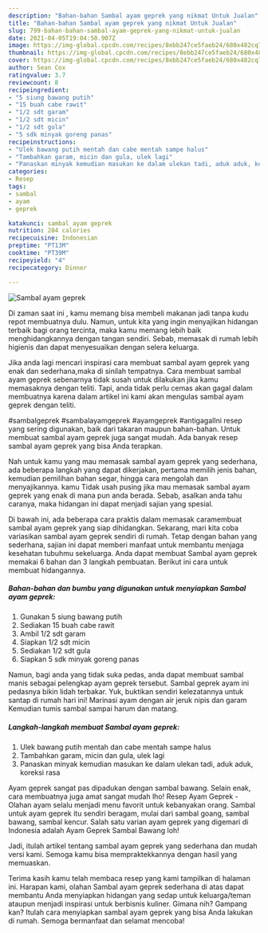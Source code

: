 ```yaml
---
description: "Bahan-bahan Sambal ayam geprek yang nikmat Untuk Jualan"
title: "Bahan-bahan Sambal ayam geprek yang nikmat Untuk Jualan"
slug: 799-bahan-bahan-sambal-ayam-geprek-yang-nikmat-untuk-jualan
date: 2021-04-05T19:04:50.907Z
image: https://img-global.cpcdn.com/recipes/8ebb247ce5faeb24/680x482cq70/sambal-ayam-geprek-foto-resep-utama.jpg
thumbnail: https://img-global.cpcdn.com/recipes/8ebb247ce5faeb24/680x482cq70/sambal-ayam-geprek-foto-resep-utama.jpg
cover: https://img-global.cpcdn.com/recipes/8ebb247ce5faeb24/680x482cq70/sambal-ayam-geprek-foto-resep-utama.jpg
author: Sean Cox
ratingvalue: 3.7
reviewcount: 8
recipeingredient:
- "5 siung bawang putih"
- "15 buah cabe rawit"
- "1/2 sdt garam"
- "1/2 sdt micin"
- "1/2 sdt gula"
- "5 sdk minyak goreng panas"
recipeinstructions:
- "Ulek bawang putih mentah dan cabe mentah sampe halus"
- "Tambahkan garam, micin dan gula, ulek lagi"
- "Panaskan minyak kemudian masukan ke dalam ulekan tadi, aduk aduk, koreksi rasa"
categories:
- Resep
tags:
- sambal
- ayam
- geprek

katakunci: sambal ayam geprek 
nutrition: 284 calories
recipecuisine: Indonesian
preptime: "PT13M"
cooktime: "PT39M"
recipeyield: "4"
recipecategory: Dinner

---
```



![Sambal ayam geprek](https://img-global.cpcdn.com/recipes/8ebb247ce5faeb24/680x482cq70/sambal-ayam-geprek-foto-resep-utama.jpg)

Di zaman  saat ini , kamu memang bisa membeli makanan jadi tanpa kudu repot membuatnya dulu. Namun, untuk kita yang ingin menyajikan hidangan terbaik bagi orang tercinta, maka kamu memang lebih baik menghidangkannya dengan tangan sendiri. Sebab, memasak di rumah lebih higienis dan dapat menyesuaikan dengan selera keluarga.

Jika anda lagi mencari inspirasi cara membuat sambal ayam geprek yang enak dan sederhana,maka di sinilah tempatnya. Cara membuat sambal ayam geprek  sebenarnya tidak susah untuk dilakukan jika kamu memasaknya dengan teliti. Tapi, anda tidak perlu cemas akan gagal dalam membuatnya 
karena dalam artikel ini kami akan mengulas sambal ayam geprek dengan teliti.  

#sambalgeprek #sambalayamgeprek #ayamgeprek #antigagalIni resep yang sering digunakan, baik dari takaran maupun bahan-bahan. Untuk membuat sambal ayam geprek juga sangat mudah. Ada banyak resep sambal ayam geprek yang bisa Anda terapkan.

Nah untuk kamu yang mau memasak sambal ayam geprek yang sederhana, ada beberapa langkah yang dapat dikerjakan, pertama memilih jenis bahan, kemudian pemilihan bahan segar, hingga cara mengolah dan menyajikannya. kamu Tidak usah pusing jika mau memasak sambal ayam geprek yang enak di mana pun anda berada. Sebab, asalkan anda  tahu caranya, maka hidangan ini dapat menjadi sajian yang spesial.

Di bawah ini, ada beberapa cara praktis  dalam memasak caramembuat sambal ayam geprek yang siap dihidangkan. Sekarang, mari kita coba variasikan sambal ayam geprek sendiri di rumah. Tetap dengan bahan yang sederhana, sajian ini dapat memberi manfaat untuk membantu menjaga kesehatan tubuhmu sekeluarga. Anda dapat membuat Sambal ayam geprek memakai 6 bahan dan 3 langkah pembuatan. Berikut ini cara untuk membuat hidangannya.

<!--inarticleads1-->

##### Bahan-bahan dan bumbu yang digunakan untuk menyiapkan Sambal ayam geprek:

1. Gunakan 5 siung bawang putih
1. Sediakan 15 buah cabe rawit
1. Ambil 1/2 sdt garam
1. Siapkan 1/2 sdt micin
1. Sediakan 1/2 sdt gula
1. Siapkan 5 sdk minyak goreng panas


Namun, bagi anda yang tidak suka pedas, anda dapat membuat sambal manis sebagai pelengkap ayam geprek tersebut. Sambal geprek ayam ini pedasnya bikin lidah terbakar. Yuk, buktikan sendiri kelezatannya untuk santap di rumah hari ini! Marinasi ayam dengan air jeruk nipis dan garam Kemudian tumis sambal sampai harum dan matang. 

<!--inarticleads2-->

##### Langkah-langkah membuat Sambal ayam geprek:

1. Ulek bawang putih mentah dan cabe mentah sampe halus
1. Tambahkan garam, micin dan gula, ulek lagi
1. Panaskan minyak kemudian masukan ke dalam ulekan tadi, aduk aduk, koreksi rasa


Ayam geprek sangat pas dipadukan dengan sambal bawang. Selain enak, cara membuatnya juga amat sangat mudah lho! Resep Ayam Geprek - Olahan ayam selalu menjadi menu favorit untuk kebanyakan orang. Sambal untuk ayam geprek itu sendiri beragam, mulai dari sambal goang, sambal bawang, sambal kencur. Salah satu varian ayam geprek yang digemari di Indonesia adalah Ayam Geprek Sambal Bawang loh! 

Jadi, itulah artikel tentang  sambal ayam geprek  yang sederhana dan mudah versi kami. Semoga kamu bisa mempraktekkannya dengan hasil yang memuaskan. 

Terima kasih kamu telah membaca resep yang kami tampilkan di halaman ini. Harapan kami, olahan  Sambal ayam geprek sederhana di atas dapat membantu Anda menyiapkan hidangan yang sedap untuk keluarga/teman ataupun menjadi inspirasi untuk berbisnis kuliner. Gimana nih? Gampang kan? Itulah cara menyiapkan sambal ayam geprek yang bisa Anda lakukan di rumah. Semoga bermanfaat dan selamat mencoba!


